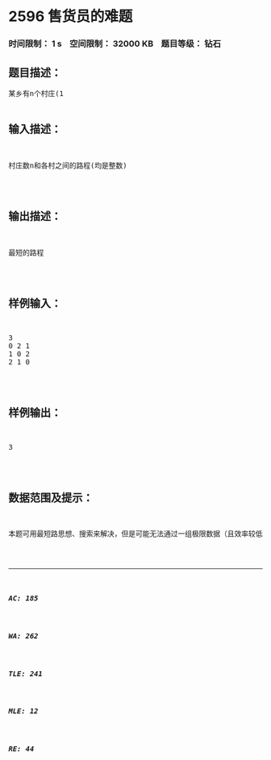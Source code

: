 # 2596 售货员的难题   
### 时间限制： 1 s&nbsp;&nbsp;&nbsp;&nbsp;空间限制： 32000 KB&nbsp;&nbsp;&nbsp;&nbsp;题目等级： 钻石  
## 题目描述：  

<pre>
某乡有n个村庄(1<n<＝15)，有一个售货员，他要到各个村庄去售货，各村庄之间的路程s(0<s<1000)是已知的，且A村到B村与B村到A村的路大多不同。为了提高效率，他从商店出发到每个村庄一次，然后返回商店所在的村，假设商店所在的村庄为1，他不知道选择什么样的路线才能使所走的路程最短。请你帮他选择一条最短的路。
</pre>
  
  
## 输入描述：  

<pre>
村庄数n和各村之间的路程(均是整数)
</pre>
  
  
## 输出描述：  

<pre>
最短的路程
</pre>
  
  
## 样例输入：  

<pre>
3
0 2 1
1 0 2
2 1 0
</pre>
  
  
## 样例输出：  

<pre>
3
</pre>
  
  
## 数据范围及提示：  

<pre>
本题可用最短路思想、搜索来解决，但是可能无法通过一组极限数据（且效率较低）。建议按树状DP考虑！
</pre>
  
  
***  

##### AC: 185  
##### WA: 262  
##### TLE: 241  
##### MLE: 12  
##### RE: 44  
